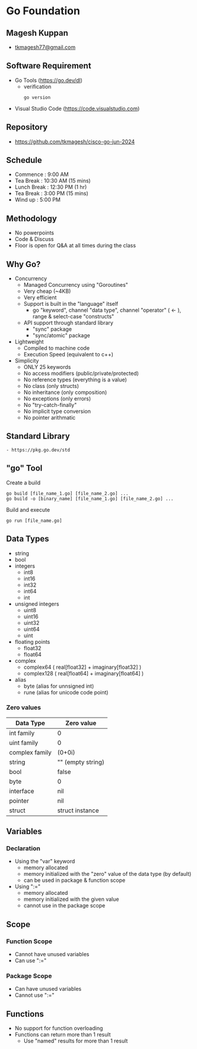 # Go Foundation

## Magesh Kuppan
- tkmagesh77@gmail.com

## Software Requirement
- Go Tools (https://go.dev/dl)
    - verification
        ```shell
        go version
        ```
- Visual Studio Code (https://code.visualstudio.com)

## Repository
- https://github.com/tkmagesh/cisco-go-jun-2024

## Schedule
- Commence      : 9:00 AM
- Tea Break     : 10:30 AM (15 mins)
- Lunch Break   : 12:30 PM (1 hr)
- Tea Break     : 3:00 PM (15 mins)
- Wind up       : 5:00 PM

## Methodology
- No powerpoints
- Code & Discuss
- Floor is open for Q&A at all times during the class

## Why Go?
- Concurrency
    - Managed Concurrency using "Goroutines"
    - Very cheap (~4KB)
    - Very efficient
    - Support is built in  the "language" itself
        - go "keyword", channel "data type", channel "operator" ( <- ), range & select-case "constructs"
    - API support through standard library
        - "sync" package
        - "sync/atomic" package
- Lightweight
    - Compiled to machine code
    - Execution Speed (equivalent to c++)
- Simplicity
    - ONLY 25 keywords
    - No access modifiers (public/private/protected)
    - No reference types (everything is a value)
    - No class (only structs)
    - No inheritance (only composition)
    - No exceptions (only errors)
    - No "try-catch-finally"
    - No implicit type conversion
    - No pointer arithmatic

## Standard Library
    - https://pkg.go.dev/std

## "go" Tool
Create a build
```shell
go build [file_name_1.go] [file_name_2.go] ...
go build -o [binary_name] [file_name_1.go] [file_name_2.go] ...
```
Build and execute
```shell
go run [file_name.go]
```
## Data Types
- string
- bool
- integers
    - int8
    - int16
    - int32
    - int64
    - int
- unsigned integers
    - uint8
    - uint16
    - uint32
    - uint64
    - uint
- floating points
    - float32
    - float64
- complex
    - complex64 ( real[float32] + imaginary[float32] )
    - complex128 ( real[float64] + imaginary[float64] )
- alias
    - byte (alias for unnsigned int)
    - rune (alias for unicode code point)

### Zero values
| Data Type | Zero value |
------------ | ------------- |
|int family     | 0 |
|uint family    | 0 |
|complex family | (0+0i) |
|string         | "" (empty string) |
|bool           | false |
|byte           | 0 |
|interface      | nil |
|pointer        | nil |
|struct         | struct instance |

## Variables
### Declaration
- Using the "var" keyword
    - memory allocated
    - memory initialized with the "zero" value of the data type (by default)
    - can be used in package & function scope
- Using ":="
    - memory allocated
    - memory initialized with the given value
    - cannot use in the package scope

## Scope
### Function Scope
- Cannot have unused variables
- Can use ":="
### Package Scope
- Can have unused variables
- Cannot use ":="

## Functions
- No support for function overloading
- Functions can return more than 1 result
    - Use "named" results for more than 1 result
